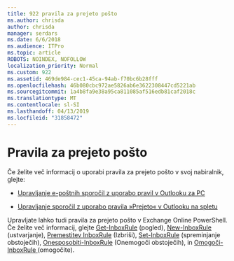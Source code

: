 ```yaml
---
title: 922 pravila za prejeto pošto
ms.author: chrisda
author: chrisda
manager: serdars
ms.date: 6/6/2018
ms.audience: ITPro
ms.topic: article
ROBOTS: NOINDEX, NOFOLLOW
localization_priority: Normal
ms.custom: 922
ms.assetid: 469de984-cec1-45ca-94ab-f70bc6b28fff
ms.openlocfilehash: 46b080cbc972ae5826ab6e3622308447cd5221ab
ms.sourcegitcommit: 1a4b8fa9e38a95ca811085af516edb81caf2018c
ms.translationtype: MT
ms.contentlocale: sl-SI
ms.lasthandoff: 04/13/2019
ms.locfileid: "31858472"
---
```

# <a name="inbox-rules"></a>Pravila za prejeto pošto

Če želite več informacij o uporabi pravila za prejeto pošto v svoj nabiralnik, glejte:

- [Upravljanje e-poštnih sporočil z uporabo pravil v Outlooku za PC](https://support.office.com/article/c24f5dea-9465-4df4-ad17-a50704d66c59.aspx)

- [Upravljanje sporočil z uporabo pravila »Prejeto« v Outlooku na spletu](https://support.office.com/article/8400435c-f14e-4272-9004-1548bb1848f2.aspx)

Upravljate lahko tudi pravila za prejeto pošto v Exchange Online PowerShell. Če želite več informacij, glejte [Get-InboxRule](https://docs.microsoft.com/powershell/module/exchange/mailboxes/get-inboxrule) (pogled), [New-InboxRule](https://docs.microsoft.com/powershell/module/exchange/mailboxes/new-inboxrule) (ustvarjanje), [Premestitev InboxRule](https://docs.microsoft.com/powershell/module/exchange/mailboxes/remove-inboxrule) (Izbriši), [Set-InboxRule](https://docs.microsoft.com/powershell/module/exchange/mailboxes/set-inboxrule) (spreminjanje obstoječih), [Onesposobiti-InboxRule](https://docs.microsoft.com/powershell/module/exchange/mailboxes/disable-inboxrule) (Onemogoči obstoječih), in [Omogoči-InboxRule ](https://docs.microsoft.com/powershell/module/exchange/mailboxes/enable-inboxrule)(omogočite).
